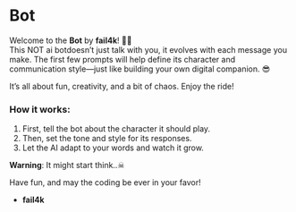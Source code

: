 # Bot

Welcome to the **Bot** by **fail4k**! 🤖✨  
This NOT ai botdoesn’t just talk with you, it evolves with each message you make. The first few prompts will help define its character and communication style—just like building your own digital companion. 😎

It’s all about fun, creativity, and a bit of chaos. Enjoy the ride!

### How it works:
1. First, tell the bot about the character it should play.
2. Then, set the tone and style for its responses.
3. Let the AI adapt to your words and watch it grow.

**Warning**: It might start think..☠

Have fun, and may the coding be ever in your favor!  
- **fail4k**
